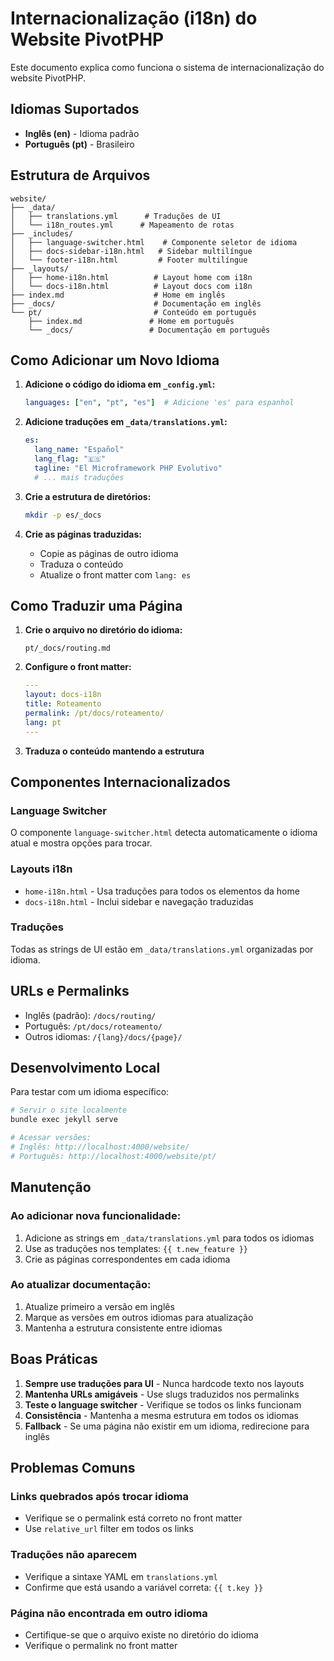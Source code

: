 # Internacionalização (i18n) do Website PivotPHP

Este documento explica como funciona o sistema de internacionalização do website PivotPHP.

## Idiomas Suportados

- **Inglês (en)** - Idioma padrão
- **Português (pt)** - Brasileiro

## Estrutura de Arquivos

```
website/
├── _data/
│   ├── translations.yml      # Traduções de UI
│   └── i18n_routes.yml      # Mapeamento de rotas
├── _includes/
│   ├── language-switcher.html    # Componente seletor de idioma
│   ├── docs-sidebar-i18n.html   # Sidebar multilíngue
│   └── footer-i18n.html         # Footer multilíngue
├── _layouts/
│   ├── home-i18n.html          # Layout home com i18n
│   └── docs-i18n.html          # Layout docs com i18n
├── index.md                    # Home em inglês
├── _docs/                      # Documentação em inglês
└── pt/                         # Conteúdo em português
    ├── index.md               # Home em português
    └── _docs/                 # Documentação em português
```

## Como Adicionar um Novo Idioma

1. **Adicione o código do idioma em `_config.yml`:**
   ```yaml
   languages: ["en", "pt", "es"]  # Adicione 'es' para espanhol
   ```

2. **Adicione traduções em `_data/translations.yml`:**
   ```yaml
   es:
     lang_name: "Español"
     lang_flag: "🇪🇸"
     tagline: "El Microframework PHP Evolutivo"
     # ... mais traduções
   ```

3. **Crie a estrutura de diretórios:**
   ```bash
   mkdir -p es/_docs
   ```

4. **Crie as páginas traduzidas:**
   - Copie as páginas de outro idioma
   - Traduza o conteúdo
   - Atualize o front matter com `lang: es`

## Como Traduzir uma Página

1. **Crie o arquivo no diretório do idioma:**
   ```
   pt/_docs/routing.md
   ```

2. **Configure o front matter:**
   ```yaml
   ---
   layout: docs-i18n
   title: Roteamento
   permalink: /pt/docs/roteamento/
   lang: pt
   ---
   ```

3. **Traduza o conteúdo mantendo a estrutura**

## Componentes Internacionalizados

### Language Switcher
O componente `language-switcher.html` detecta automaticamente o idioma atual e mostra opções para trocar.

### Layouts i18n
- `home-i18n.html` - Usa traduções para todos os elementos da home
- `docs-i18n.html` - Inclui sidebar e navegação traduzidas

### Traduções
Todas as strings de UI estão em `_data/translations.yml` organizadas por idioma.

## URLs e Permalinks

- Inglês (padrão): `/docs/routing/`
- Português: `/pt/docs/roteamento/`
- Outros idiomas: `/{lang}/docs/{page}/`

## Desenvolvimento Local

Para testar com um idioma específico:

```bash
# Servir o site localmente
bundle exec jekyll serve

# Acessar versões:
# Inglês: http://localhost:4000/website/
# Português: http://localhost:4000/website/pt/
```

## Manutenção

### Ao adicionar nova funcionalidade:
1. Adicione as strings em `_data/translations.yml` para todos os idiomas
2. Use as traduções nos templates: `{{ t.new_feature }}`
3. Crie as páginas correspondentes em cada idioma

### Ao atualizar documentação:
1. Atualize primeiro a versão em inglês
2. Marque as versões em outros idiomas para atualização
3. Mantenha a estrutura consistente entre idiomas

## Boas Práticas

1. **Sempre use traduções para UI** - Nunca hardcode texto nos layouts
2. **Mantenha URLs amigáveis** - Use slugs traduzidos nos permalinks
3. **Teste o language switcher** - Verifique se todos os links funcionam
4. **Consistência** - Mantenha a mesma estrutura em todos os idiomas
5. **Fallback** - Se uma página não existir em um idioma, redirecione para inglês

## Problemas Comuns

### Links quebrados após trocar idioma
- Verifique se o permalink está correto no front matter
- Use `relative_url` filter em todos os links

### Traduções não aparecem
- Verifique a sintaxe YAML em `translations.yml`
- Confirme que está usando a variável correta: `{{ t.key }}`

### Página não encontrada em outro idioma
- Certifique-se que o arquivo existe no diretório do idioma
- Verifique o permalink no front matter
